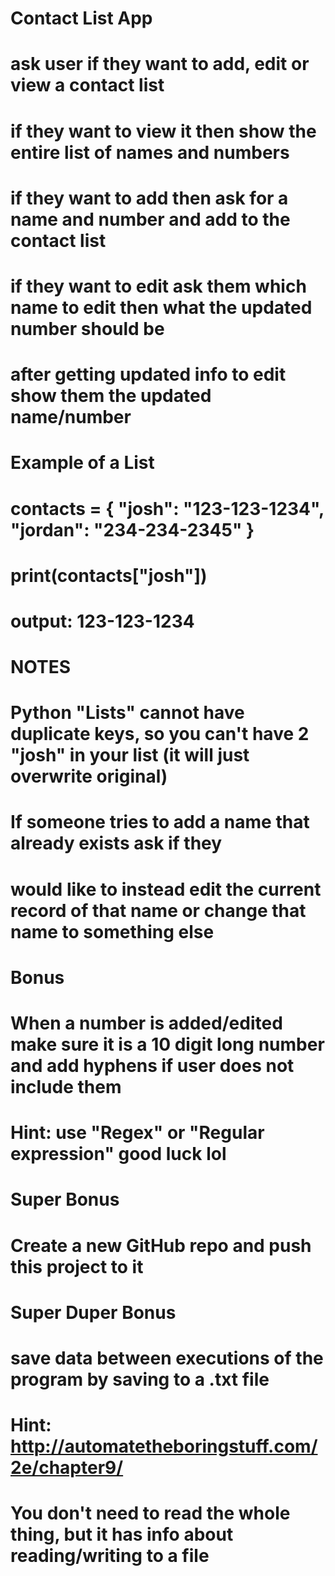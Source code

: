 # Contact List App
# ask user if they want to add, edit or view a contact list
# if they want to view it then show the entire list of names and numbers
# if they want to add then ask for a name and number and add to the contact list
# if they want to edit ask them which name to edit then what the updated number should be
# after getting updated info to edit show them the updated name/number

# Example of a List
# contacts = { "josh": "123-123-1234", "jordan": "234-234-2345" }
# print(contacts["josh"])
# output: 123-123-1234

# NOTES
# Python "Lists" cannot have duplicate keys, so you can't have 2 "josh" in your list (it will just overwrite original)
# If someone tries to add a name that already exists ask if they
# would like to instead edit the current record of that name or change that name to something else

# Bonus
# When a number is added/edited make sure it is a 10 digit long number and add hyphens if user does not include them
# Hint: use "Regex" or "Regular expression" good luck lol

# Super Bonus
# Create a new GitHub repo and push this project to it

# Super Duper Bonus
# save data between executions of the program by saving to a .txt file
# Hint: http://automatetheboringstuff.com/2e/chapter9/
# You don't need to read the whole thing, but it has info about reading/writing to a file
